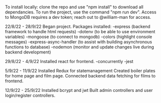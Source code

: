 To install locally: clone the repo and use "npm install" to download all dependancies.
To run the project, use the command "npm run dev".
Access to MongoDB requires a dev token; reach out to @william-man for access.

22/8/22 - 28/9/22
Began project. Packages installed:
-express (backend framework to handle html requests)
-dotenv (to be able to use environment variables)
-mongoose (to connect to mongodb)
-colors (highlight console messages)
-express-async-handler (to assist with building asynchronous functions to database)
-nodemon (monitor and update changes live during backend development)

29/8/22 - 4/9/22
Installed react for frontend.
-concurrently
-jest

5/9/22 - 11/9/22
Installed Redux for statemanagement
Created boiler plates for home page and film page.
Connected backend data fetching for films to frontend.

12/9/22 - 25/9/22
Installed bcrypt and jwt
Built admin controllers and user login/register controllers.
